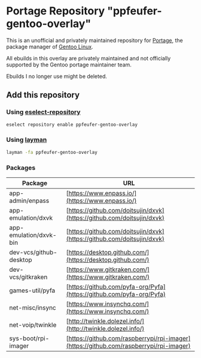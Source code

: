# Portage Repository "ppfeufer-gentoo-overlay"

This is an unofficial and privately maintained repository for
[Portage](https://wiki.gentoo.org/wiki/Project:Portage), the 
package manager of [Gentoo Linux](https://gentoo.org/).

All ebuilds in this overlay are privately maintained and not 
officially supported by the Gentoo portage maintainer team.

Ebuilds I no longer use might be deleted.


## Add this repository

### Using [eselect-repository](https://wiki.gentoo.org/wiki/Eselect/Repository)

```bash
eselect repository enable ppfeufer-gentoo-overlay
```


### Using [layman](https://wiki.gentoo.org/wiki/Layman)

```bash
layman -fa ppfeufer-gentoo-overlay
```

### Packages

| Package | URL |
|---|---|
| app-admin/enpass | [https://www.enpass.io/](https://www.enpass.io/) |
| app-emulation/dxvk | [https://github.com/doitsujin/dxvk](https://github.com/doitsujin/dxvk) |
| app-emulation/dxvk-bin | [https://github.com/doitsujin/dxvk](https://github.com/doitsujin/dxvk) |
| dev-vcs/github-desktop | [https://desktop.github.com/](https://desktop.github.com/) |
| dev-vcs/gitkraken | [https://www.gitkraken.com/](https://www.gitkraken.com/) |
| games-util/pyfa | [https://github.com/pyfa-org/Pyfa](https://github.com/pyfa-org/Pyfa) |
| net-misc/insync | [https://www.insynchq.com/](https://www.insynchq.com/) |
| net-voip/twinkle | [http://twinkle.dolezel.info/](http://twinkle.dolezel.info/) |
| sys-boot/rpi-imager | [https://github.com/raspberrypi/rpi-imager](https://github.com/raspberrypi/rpi-imager) |
